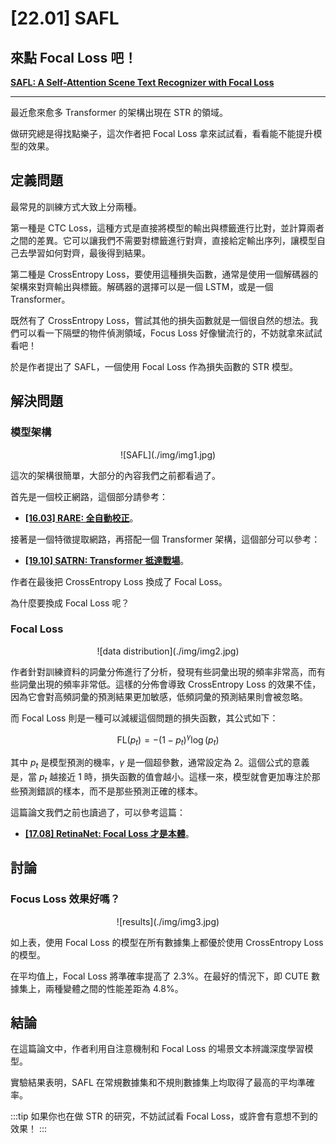 # [22.01] SAFL

## 來點 Focal Loss 吧！

[**SAFL: A Self-Attention Scene Text Recognizer with Focal Loss**](https://arxiv.org/abs/2201.00132)

---

最近愈來愈多 Transformer 的架構出現在 STR 的領域。

做研究總是得找點樂子，這次作者把 Focal Loss 拿來試試看，看看能不能提升模型的效果。

## 定義問題

最常見的訓練方式大致上分兩種。

第一種是 CTC Loss，這種方式是直接將模型的輸出與標籤進行比對，並計算兩者之間的差異。它可以讓我們不需要對標籤進行對齊，直接給定輸出序列，讓模型自己去學習如何對齊，最後得到結果。

第二種是 CrossEntropy Loss，要使用這種損失函數，通常是使用一個解碼器的架構來對齊輸出與標籤。解碼器的選擇可以是一個 LSTM，或是一個 Transformer。

既然有了 CrossEntropy Loss，嘗試其他的損失函數就是一個很自然的想法。我們可以看一下隔壁的物件偵測領域，Focus Loss 好像蠻流行的，不妨就拿來試試看吧！

於是作者提出了 SAFL，一個使用 Focal Loss 作為損失函數的 STR 模型。

## 解決問題

### 模型架構

<div align="center">
<figure style={{"width": "85%"}}>
![SAFL](./img/img1.jpg)
</figure>
</div>

這次的架構很簡單，大部分的內容我們之前都看過了。

首先是一個校正網路，這個部分請參考：

- [**[16.03] RARE: 全自動校正**](../1603-rare/index.md)。

接著是一個特徵提取網路，再搭配一個 Transformer 架構，這個部分可以參考：

- [**[19.10] SATRN: Transformer 抵達戰場**](../1910-satrn/index.md)。

作者在最後把 CrossEntropy Loss 換成了 Focal Loss。

為什麼要換成 Focal Loss 呢？

### Focal Loss

<div align="center">
<figure style={{"width": "85%"}}>
![data distribution](./img/img2.jpg)
</figure>
</div>

作者針對訓練資料的詞彙分佈進行了分析，發現有些詞彙出現的頻率非常高，而有些詞彙出現的頻率非常低。這樣的分佈會導致 CrossEntropy Loss 的效果不佳，因為它會對高頻詞彙的預測結果更加敏感，低頻詞彙的預測結果則會被忽略。

而 Focal Loss 則是一種可以減緩這個問題的損失函數，其公式如下：

$$
\text{FL}(p_t) = -(1 - p_t)^\gamma \log(p_t)
$$

其中 $p_t$ 是模型預測的機率，$\gamma$ 是一個超參數，通常設定為 2。這個公式的意義是，當 $p_t$ 越接近 1 時，損失函數的值會越小。這樣一來，模型就會更加專注於那些預測錯誤的樣本，而不是那些預測正確的樣本。

這篇論文我們之前也讀過了，可以參考這篇：

- [**[17.08] RetinaNet: Focal Loss 才是本體**](../../object-detection/1708-retinanet/index.md)。

## 討論

### Focus Loss 效果好嗎？

<div align="center">
<figure style={{"width": "80%"}}>
![results](./img/img3.jpg)
</figure>
</div>

如上表，使用 Focal Loss 的模型在所有數據集上都優於使用 CrossEntropy Loss 的模型。

在平均值上，Focal Loss 將準確率提高了 2.3%。在最好的情況下，即 CUTE 數據集上，兩種變體之間的性能差距為 4.8%。

## 結論

在這篇論文中，作者利用自注意機制和 Focal Loss 的場景文本辨識深度學習模型。

實驗結果表明，SAFL 在常規數據集和不規則數據集上均取得了最高的平均準確率。

:::tip
如果你也在做 STR 的研究，不妨試試看 Focal Loss，或許會有意想不到的效果！
:::

